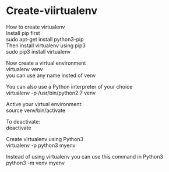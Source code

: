 # Create-viirtualenv

How to create virtualenv                           
Install pip first                         
sudo apt-get install python3-pip                                        
Then install virtualenv using pip3                                
sudo pip3 install virtualenv 

Now create a virtual environment                                                 
virtualenv venv                                                     
you can use any name insted of venv                                                                

You can also use a Python interpreter of your choice                                     
virtualenv -p /usr/bin/python2.7 venv                                   

Active your virtual environment:                                               
source venv/bin/activate                                                    
                                                          

To deactivate:                                                                   
deactivate                                                     
 
Create virtualenv using Python3                                                                     
virtualenv -p python3 myenv                                                                       

Instead of using virtualenv you can use this command in Python3                                                   
python3 -m venv myenv                                                                   
  
